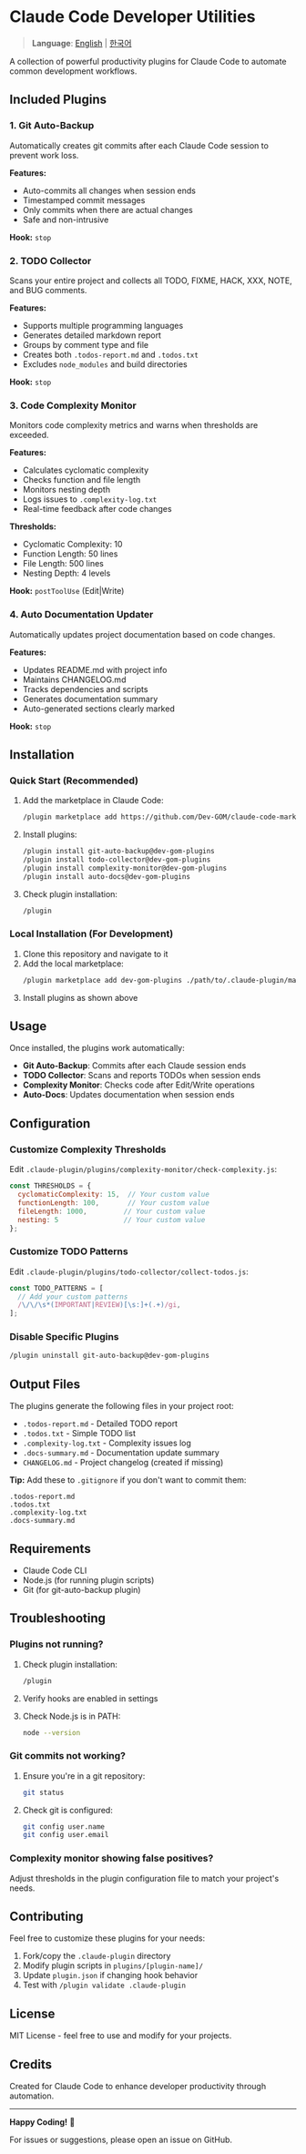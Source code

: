 # Claude Code Developer Utilities

> **Language**: [English](README.md) | [한국어](README.ko.md)

A collection of powerful productivity plugins for Claude Code to automate common development workflows.

## Included Plugins

### 1. Git Auto-Backup
Automatically creates git commits after each Claude Code session to prevent work loss.

**Features:**
- Auto-commits all changes when session ends
- Timestamped commit messages
- Only commits when there are actual changes
- Safe and non-intrusive

**Hook:** `stop`

### 2. TODO Collector
Scans your entire project and collects all TODO, FIXME, HACK, XXX, NOTE, and BUG comments.

**Features:**
- Supports multiple programming languages
- Generates detailed markdown report
- Groups by comment type and file
- Creates both `.todos-report.md` and `.todos.txt`
- Excludes `node_modules` and build directories

**Hook:** `stop`

### 3. Code Complexity Monitor
Monitors code complexity metrics and warns when thresholds are exceeded.

**Features:**
- Calculates cyclomatic complexity
- Checks function and file length
- Monitors nesting depth
- Logs issues to `.complexity-log.txt`
- Real-time feedback after code changes

**Thresholds:**
- Cyclomatic Complexity: 10
- Function Length: 50 lines
- File Length: 500 lines
- Nesting Depth: 4 levels

**Hook:** `postToolUse` (Edit|Write)

### 4. Auto Documentation Updater
Automatically updates project documentation based on code changes.

**Features:**
- Updates README.md with project info
- Maintains CHANGELOG.md
- Tracks dependencies and scripts
- Generates documentation summary
- Auto-generated sections clearly marked

**Hook:** `stop`

## Installation

### Quick Start (Recommended)

1. Add the marketplace in Claude Code:
   ```bash
   /plugin marketplace add https://github.com/Dev-GOM/claude-code-marketplace.git
   ```

2. Install plugins:
   ```bash
   /plugin install git-auto-backup@dev-gom-plugins
   /plugin install todo-collector@dev-gom-plugins
   /plugin install complexity-monitor@dev-gom-plugins
   /plugin install auto-docs@dev-gom-plugins
   ```

3. Check plugin installation:
   ```bash
   /plugin
   ```

### Local Installation (For Development)

1. Clone this repository and navigate to it
2. Add the local marketplace:
   ```bash
   /plugin marketplace add dev-gom-plugins ./path/to/.claude-plugin/marketplace.json
   ```
3. Install plugins as shown above

## Usage

Once installed, the plugins work automatically:

- **Git Auto-Backup**: Commits after each Claude session ends
- **TODO Collector**: Scans and reports TODOs when session ends
- **Complexity Monitor**: Checks code after Edit/Write operations
- **Auto-Docs**: Updates documentation when session ends

## Configuration

### Customize Complexity Thresholds

Edit `.claude-plugin/plugins/complexity-monitor/check-complexity.js`:

```javascript
const THRESHOLDS = {
  cyclomaticComplexity: 15,  // Your custom value
  functionLength: 100,       // Your custom value
  fileLength: 1000,         // Your custom value
  nesting: 5                // Your custom value
};
```

### Customize TODO Patterns

Edit `.claude-plugin/plugins/todo-collector/collect-todos.js`:

```javascript
const TODO_PATTERNS = [
  // Add your custom patterns
  /\/\/\s*(IMPORTANT|REVIEW)[\s:]+(.+)/gi,
];
```

### Disable Specific Plugins

```bash
/plugin uninstall git-auto-backup@dev-gom-plugins
```

## Output Files

The plugins generate the following files in your project root:

- `.todos-report.md` - Detailed TODO report
- `.todos.txt` - Simple TODO list
- `.complexity-log.txt` - Complexity issues log
- `.docs-summary.md` - Documentation update summary
- `CHANGELOG.md` - Project changelog (created if missing)

**Tip:** Add these to `.gitignore` if you don't want to commit them:

```gitignore
.todos-report.md
.todos.txt
.complexity-log.txt
.docs-summary.md
```

## Requirements

- Claude Code CLI
- Node.js (for running plugin scripts)
- Git (for git-auto-backup plugin)

## Troubleshooting

### Plugins not running?

1. Check plugin installation:
   ```bash
   /plugin
   ```

2. Verify hooks are enabled in settings

3. Check Node.js is in PATH:
   ```bash
   node --version
   ```

### Git commits not working?

1. Ensure you're in a git repository:
   ```bash
   git status
   ```

2. Check git is configured:
   ```bash
   git config user.name
   git config user.email
   ```

### Complexity monitor showing false positives?

Adjust thresholds in the plugin configuration file to match your project's needs.

## Contributing

Feel free to customize these plugins for your needs:

1. Fork/copy the `.claude-plugin` directory
2. Modify plugin scripts in `plugins/[plugin-name]/`
3. Update `plugin.json` if changing hook behavior
4. Test with `/plugin validate .claude-plugin`

## License

MIT License - feel free to use and modify for your projects.

## Credits

Created for Claude Code to enhance developer productivity through automation.

---

**Happy Coding!** 🚀

For issues or suggestions, please open an issue on GitHub.
